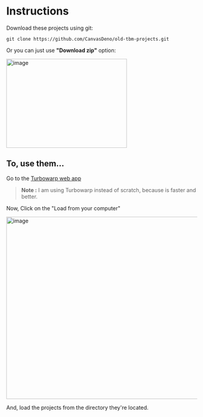 # Instructions

Download these projects using git:

```git
git clone https://github.com/CanvasDeno/old-tbm-projects.git
```

Or you can just use **"Download zip"** option:

<img width="318" height="235" alt="image" src="https://github.com/user-attachments/assets/ef96be8b-e084-453f-b67c-6e4511551783" />

## To, use them...

Go to the [Turbowarp web app](https://turbowarp.org)

> **Note :** I am using Turbowarp instead of scratch, because is faster and better.

Now, Click on the "Load from your computer"

<img width="938" height="481" alt="image" src="https://github.com/user-attachments/assets/2b32dce7-c27f-4421-9b2e-58b825a893fb" />

And, load the projects from the directory they're located.
